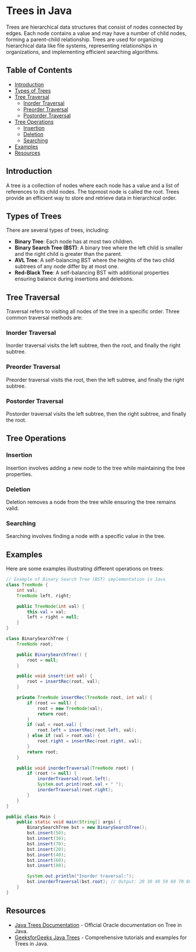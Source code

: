 
# Trees in Java

Trees are hierarchical data structures that consist of nodes connected by edges. Each node contains a value and may have a number of child nodes, forming a parent-child relationship. Trees are used for organizing hierarchical data like file systems, representing relationships in organizations, and implementing efficient searching algorithms.

## Table of Contents

- [Introduction](#introduction)
- [Types of Trees](#types-of-trees)
- [Tree Traversal](#tree-traversal)
  - [Inorder Traversal](#inorder-traversal)
  - [Preorder Traversal](#preorder-traversal)
  - [Postorder Traversal](#postorder-traversal)
- [Tree Operations](#tree-operations)
  - [Insertion](#insertion)
  - [Deletion](#deletion)
  - [Searching](#searching)
- [Examples](#examples)
- [Resources](#resources)

## Introduction

A tree is a collection of nodes where each node has a value and a list of references to its child nodes. The topmost node is called the root. Trees provide an efficient way to store and retrieve data in hierarchical order.

## Types of Trees

There are several types of trees, including:

- **Binary Tree**: Each node has at most two children.
- **Binary Search Tree (BST)**: A binary tree where the left child is smaller and the right child is greater than the parent.
- **AVL Tree**: A self-balancing BST where the heights of the two child subtrees of any node differ by at most one.
- **Red-Black Tree**: A self-balancing BST with additional properties ensuring balance during insertions and deletions.

## Tree Traversal

Traversal refers to visiting all nodes of the tree in a specific order. Three common traversal methods are:

### Inorder Traversal

Inorder traversal visits the left subtree, then the root, and finally the right subtree.

### Preorder Traversal

Preorder traversal visits the root, then the left subtree, and finally the right subtree.

### Postorder Traversal

Postorder traversal visits the left subtree, then the right subtree, and finally the root.

## Tree Operations

### Insertion

Insertion involves adding a new node to the tree while maintaining the tree properties.

### Deletion

Deletion removes a node from the tree while ensuring the tree remains valid.

### Searching

Searching involves finding a node with a specific value in the tree.

## Examples

Here are some examples illustrating different operations on trees:

```java
// Example of Binary Search Tree (BST) implementation in Java
class TreeNode {
    int val;
    TreeNode left, right;

    public TreeNode(int val) {
        this.val = val;
        left = right = null;
    }
}

class BinarySearchTree {
    TreeNode root;

    public BinarySearchTree() {
        root = null;
    }

    public void insert(int val) {
        root = insertRec(root, val);
    }

    private TreeNode insertRec(TreeNode root, int val) {
        if (root == null) {
            root = new TreeNode(val);
            return root;
        }
        if (val < root.val) {
            root.left = insertRec(root.left, val);
        } else if (val > root.val) {
            root.right = insertRec(root.right, val);
        }
        return root;
    }

    public void inorderTraversal(TreeNode root) {
        if (root != null) {
            inorderTraversal(root.left);
            System.out.print(root.val + " ");
            inorderTraversal(root.right);
        }
    }
}

public class Main {
    public static void main(String[] args) {
        BinarySearchTree bst = new BinarySearchTree();
        bst.insert(50);
        bst.insert(30);
        bst.insert(70);
        bst.insert(20);
        bst.insert(40);
        bst.insert(60);
        bst.insert(80);

        System.out.println("Inorder traversal:");
        bst.inorderTraversal(bst.root); // Output: 20 30 40 50 60 70 80
    }
}
```

## Resources

- [Java Trees Documentation](https://docs.oracle.com/javase/8/docs/api/java/util/Tree.html) - Official Oracle documentation on Tree in Java.
- [GeeksforGeeks Java Trees](https://www.geeksforgeeks.org/binary-tree-set-1-introduction/) - Comprehensive tutorials and examples for Trees in Java.
